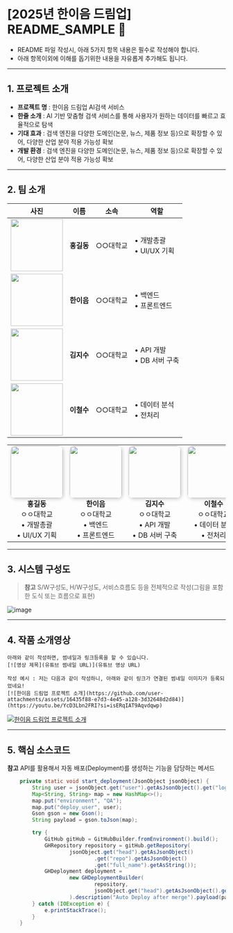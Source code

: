 # [2025년 한이음 드림업] README_SAMPLE 📝

- README 파일 작성시, 아래 5가지 항목 내용은 필수로 작성해야 합니다.
- 아래 항목이외에 이해를 돕기위한 내용을 자유롭게 추가해도 됩니다.
---

## **1. 프로젝트 소개**
- **프로젝트 명** : 한이음 드림업 AI검색 서비스
- **한줄 소개** : AI 기반 맞춤형 검색 서비스를 통해 사용자가 원하는 데이터를 빠르고 효율적으로 탐색
- **기대 효과** : 검색 엔진을 다양한 도메인(논문, 뉴스, 제품 정보 등)으로 확장할 수 있어, 다양한 산업 분야 적용 가능성 확보
- **개발 환경** : 검색 엔진을 다양한 도메인(논문, 뉴스, 제품 정보 등)으로 확장할 수 있어, 다양한 산업 분야 적용 가능성 확보

---

## **2. 팀 소개**
| 사진 | 이름 | 소속 | 역할 |
|------|------|------|-------------------------|
| <img src="https://github.com/user-attachments/assets/334045b4-4c1d-41e0-9953-c078488ea76f" width="120" height="120"> | **홍길동** | ○○대학교 | • 개발총괄 <br> • UI/UX 기획 |
| <img src="https://github.com/user-attachments/assets/044c022d-aefb-415e-bdc6-af4d6b0938af" width="120" height="120"> | **한이음** | ○○대학교 | • 백엔드 <br> • 프론트엔드 |
| <img src="https://github.com/user-attachments/assets/69f6a559-ce87-478c-975c-dfb377996e58" width="120" height="120"> | **김지수** | ○○대학교 | • API 개발 <br> • DB 서버 구축 |
| <img src="https://github.com/user-attachments/assets/334045b4-4c1d-41e0-9953-c078488ea76f" width="120" height="120"> | **이철수** | ○○대학교 | • 데이터 분석 <br> • 전처리 |



<table>
  <tr>
    <td align="center" width="150">
      <img src="https://github.com/user-attachments/assets/334045b4-4c1d-41e0-9953-c078488ea76f" width="120" height="120" style="border-radius:10px; box-shadow:2px 2px 8px rgba(0,0,0,0.2);"><br>
      <b>홍길동</b><br>
      ㅇㅇ대학교<br>
      • 개발총괄<br>
      • UI/UX 기획
    </td>
    <td align="center" width="150">
      <img src="https://github.com/user-attachments/assets/044c022d-aefb-415e-bdc6-af4d6b0938af" width="120" height="120" style="border-radius:10px; box-shadow:2px 2px 8px rgba(0,0,0,0.2);"><br>
      <b>한이음</b><br>
      ㅇㅇ대학교<br>
      • 백엔드<br>
      • 프론트엔드
    </td>
    <td align="center" width="150">
      <img src="https://github.com/user-attachments/assets/69f6a559-ce87-478c-975c-dfb377996e58" width="120" height="120" style="border-radius:10px; box-shadow:2px 2px 8px rgba(0,0,0,0.2);"><br>
      <b>김지수</b><br>
      ㅇㅇ대학교<br>
      • API 개발<br>
      • DB 서버 구축
    </td>
    <td align="center" width="150">
      <img src="https://github.com/user-attachments/assets/334045b4-4c1d-41e0-9953-c078488ea76f" width="120" height="120" style="border-radius:10px; box-shadow:2px 2px 8px rgba(0,0,0,0.2);"><br>
      <b>이철수</b><br>
      ㅇㅇ대학교<br>
      • 데이터 분석<br>
      • 전처리
    </td>
  </tr>
</table>




---
## **3. 시스템 구성도**
> **참고** S/W구성도, H/W구성도, 서비스흐름도 등을 전체적으로 작성(그림을 포함한 도식 또는 흐름으로 표현)
<img alt="image" src="https://github.com/user-attachments/assets/28fc8453-d1a0-4184-8fd0-130d93d18545" />

---
## **4. 작품 소개영상**
```
아래와 같이 작성하면, 썸네일과 링크등록을 할 수 있습니다.
[![영상 제목](유튜브 썸네일 URL)](유튜브 영상 URL)

작성 예시 : 저는 다음과 같이 작성하니, 아래와 같이 링크가 연결된 썸네일 이미지가 등록되었네요! 
[![한이음 드림업 프로젝트 소개](https://github.com/user-attachments/assets/16435f88-e7d3-4e45-a128-3d32648d2d84)](https://youtu.be/YcD3Lbn2FRI?si=isERqIAT9Aqvdqwp)
```
[![한이음 드림업 프로젝트 소개](https://github.com/user-attachments/assets/16435f88-e7d3-4e45-a128-3d32648d2d84)](https://youtu.be/YcD3Lbn2FRI?si=isERqIAT9Aqvdqwp)


---

## **5. 핵심 소스코드**
**참고** API를 활용해서 자동 배포(Deployment)를 생성하는 기능을 담당하는 메서드
```java
    private static void start_deployment(JsonObject jsonObject) {
        String user = jsonObject.get("user").getAsJsonObject().get("login").getAsString();
        Map<String, String> map = new HashMap<>();
        map.put("environment", "QA");
        map.put("deploy_user", user);
        Gson gson = new Gson();
        String payload = gson.toJson(map);

        try {
            GitHub gitHub = GitHubBuilder.fromEnvironment().build();
            GHRepository repository = gitHub.getRepository(
                    jsonObject.get("head").getAsJsonObject()
                            .get("repo").getAsJsonObject()
                            .get("full_name").getAsString());
            GHDeployment deployment =
                    new GHDeploymentBuilder(
                            repository,
                            jsonObject.get("head").getAsJsonObject().get("sha").getAsString()
                    ).description("Auto Deploy after merge").payload(payload).autoMerge(false).create();
        } catch (IOException e) {
            e.printStackTrace();
        }
    }
```
